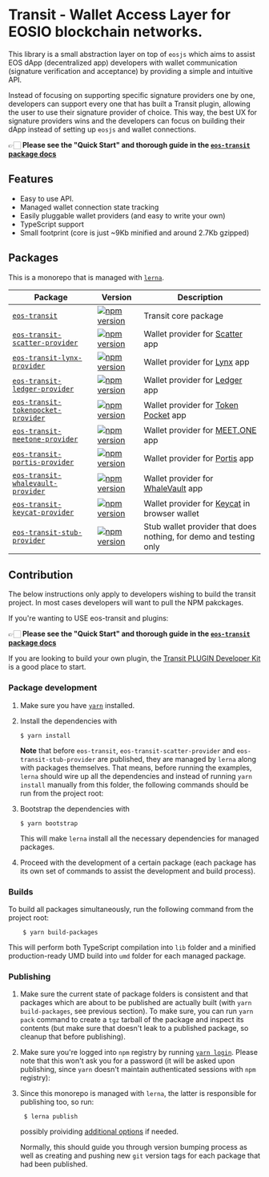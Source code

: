 # Transit - Wallet Access Layer for EOSIO blockchain networks.

This library is a small abstraction layer on top of `eosjs` which aims to assist EOS dApp (decentralized app) developers with wallet communication (signature verification and acceptance) by providing a simple and intuitive API.

Instead of focusing on supporting specific signature providers one by one, developers can support every one that has built a Transit plugin, allowing the user to use their signature provider of choice. This way, the best UX for signature providers wins and the developers can focus on building their dApp instead of setting up `eosjs` and wallet connections.

👉🏻 **Please see the "Quick Start" and thorough guide in the [`eos-transit` package docs](packages/eos-transit)**


## Features

- Easy to use API.
- Managed wallet connection state tracking
- Easily pluggable wallet providers (and easy to write your own)
- TypeScript support
- Small footprint (core is just ~9Kb minified and around 2.7Kb gzipped)


## Packages

This is a monorepo that is managed with [`lerna`](https://github.com/lerna/lerna).  


| Package                                                                         | Version | Description                       |
|---------------------------------------------------------------------------------|---------|-----------------------------------|
| [`eos-transit`](packages/eos-transit)                                           | [![npm version](https://badge.fury.io/js/eos-transit.svg)](https://badge.fury.io/js/eos-transit)   | Transit core package                |
| [`eos-transit-scatter-provider`](packages/eos-transit-scatter-provider)         | [![npm version](https://badge.fury.io/js/eos-transit-scatter-provider.svg)](https://badge.fury.io/js/eos-transit-scatter-provider)   | Wallet provider for [Scatter](https://get-scatter.com/) app |
| [`eos-transit-lynx-provider`](packages/eos-transit-lynx-provider)               | [![npm version](https://badge.fury.io/js/eos-transit-lynx-provider.svg)](https://badge.fury.io/js/eos-transit-lynx-provider)   | Wallet provider for [Lynx](https://eoslynx.com/) app |
| [`eos-transit-ledger-provider`](packages/eos-transit-ledger-provider)           | [![npm version](https://badge.fury.io/js/eos-transit-ledger-provider.svg)](https://badge.fury.io/js/eos-transit-ledger-provider)   | Wallet provider for [Ledger](https://www.ledger.com/) app |
| [`eos-transit-tokenpocket-provider`](packages/eos-transit-tokenpocket-provider) | [![npm version](https://badge.fury.io/js/eos-transit-tokenpocket-provider.svg)](https://badge.fury.io/js/eos-transit-tokenpocket-provider)   | Wallet provider for [Token Pocket](https://www.tokenpocket.pro/) app |
| [`eos-transit-meetone-provider`](packages/eos-transit-meetone-provider) | [![npm version](https://badge.fury.io/js/eos-transit-meetone-provider.svg)](https://badge.fury.io/js/eos-transit-meetone-provider)   | Wallet provider for [MEET.ONE](https://meet.one/) app |
| [`eos-transit-portis-provider`](packages/eos-transit-portis-provider) | [![npm version](https://badge.fury.io/js/eos-transit-portis-provider.svg)](https://badge.fury.io/js/eos-transit-portis-provider)   | Wallet provider for [Portis](https://www.portis.io) app |
| [`eos-transit-whalevault-provider`](packages/eos-transit-whalevault-provider) | [![npm version](https://badge.fury.io/js/eos-transit-whalevault-provider.svg)](https://badge.fury.io/js/eos-transit-portis-provider)   | Wallet provider for [WhaleVault](https://github.com/alexpmorris/WhaleVault) app |
| [`eos-transit-keycat-provider`](packages/eos-transit-keycat-provider) | [![npm version](https://badge.fury.io/js/eos-transit-keycat-provider.svg)](https://badge.fury.io/js/eos-transit-portis-provider)   | Wallet provider for [Keycat](https://github.com/EOSDAQ/keycat) in browser wallet |
| [`eos-transit-stub-provider`](packages/eos-transit-stub-provider)               | [![npm version](https://badge.fury.io/js/eos-transit-stub-provider.svg)](https://badge.fury.io/js/eos-transit-stub-provider)   | Stub wallet provider that does nothing, for demo and testing only |


## Contribution

The below instructions only apply to developers wishing to build the transit project. In most cases developers will want to pull the NPM pakckages. 

If you're wanting to USE eos-transit and plugins:

 👉🏻 **Please see the "Quick Start" and thorough guide in the [`eos-transit` package docs](packages/eos-transit)**

If you are looking to build your own plugin, the [Transit PLUGIN Developer Kit](/eosnewyork/eos-transit/tree/master/plugin-dev/transit-dev-simple) is a good place to start. 

### Package development

1.  Make sure you have [`yarn`](https://yarnpkg.com) installed.

2.  Install the dependencies with

        $ yarn install
   
    **Note** that before `eos-transit`, `eos-transit-scatter-provider` and `eos-transit-stub-provider` are published, they are managed by `lerna` along with packages themselves. That means, before running the examples, `lerna` should wire up all the dependencies and instead of running `yarn install` manually from this folder, the following commands should be run from the project root:

3.  Bootstrap the dependencies with

        $ yarn bootstrap

    This will make `lerna` install all the necessary dependencies for managed packages.

4.  Proceed with the development of a certain package (each package has its own set of commands to assist the development and build process).


### Builds

To build all packages simultaneously, run the following command from the project root:

        $ yarn build-packages

This will perform both TypeScript compilation into `lib` folder and a minified production-ready UMD build into `umd` folder for each managed package.


### Publishing

1. Make sure the current state of package folders is consistent and that packages which are about to be published are actually built (with `yarn build-packages`, see previous section). To make sure, you can run `yarn pack` command to create a `tgz` tarball of the package and inspect its contents (but make sure that doesn't leak to a published package, so cleanup that before publishing).

2. Make sure you're logged into `npm` registry by running [`yarn login`](https://yarnpkg.com/lang/en/docs/cli/login/). Please note that this won't ask you for a password (it will be asked upon publishing, since `yarn` doesn't maintain authenticated sessions with `npm` registry):

3. Since this monorepo is managed with `lerna`, the latter is responsible for publishing too, so run:

        $ lerna publish

    possibly proividing [additional options](https://github.com/lerna/lerna/tree/master/commands/publish) if needed.

    Normally, this should guide you through version bumping process as well as creating and pushing new `git` version tags for each package that had been published.
